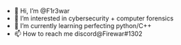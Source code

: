 - 👋 Hi, I’m @F1r3war
- 👀 I’m interested in cybersecurity + computer forensics
- 🌱 I’m currently learning perfecting python/C++
- 📫 How to reach me discord@Firewar#1302

<!---
F1r3war/F1r3war is a ✨ special ✨ repository because its `README.md` (this file) appears on your GitHub profile.
You can click the Preview link to take a look at your changes.
--->
